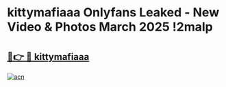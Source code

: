 # kittymafiaaa Onlyfans Leaked - New Video & Photos March 2025 !2malp

# <h2><a href="https://zkektm.iuczelnia.edu.pl?title=kittymafiaaa&ref=2malp">🔗👉 🔴 kittymafiaaa</a></h2>

[![acn](https://github.com/user-attachments/assets/0f9c940e-d8b0-45ae-aac7-cd30a18b3e1c)](https://zkektm.iuczelnia.edu.pl?title=kittymafiaaa&ref=2malp)

